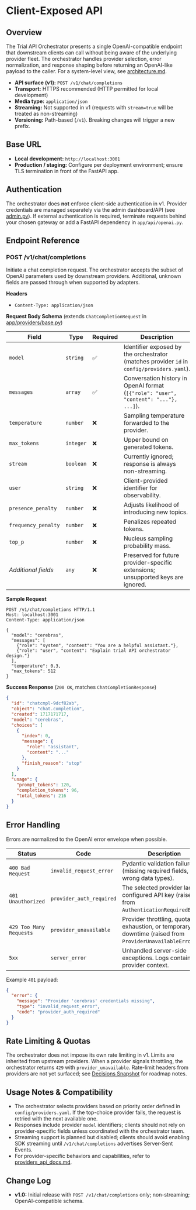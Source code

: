 # Client-Exposed API

## Overview
The Trial API Orchestrator presents a single OpenAI-compatible endpoint that downstream clients can call without being aware of the underlying provider fleet. The orchestrator handles provider selection, error normalization, and response shaping before returning an OpenAI-like payload to the caller. For a system-level view, see [architecture.md](architecture.md).

- **API surface (v1):** `POST /v1/chat/completions`
- **Transport:** HTTPS recommended (HTTP permitted for local development)
- **Media type:** `application/json`
- **Streaming:** Not supported in v1 (requests with `stream=true` will be treated as non-streaming)
- **Versioning:** Path-based (`/v1`). Breaking changes will trigger a new prefix.

## Base URL
- **Local development:** `http://localhost:3001`
- **Production / staging:** Configure per deployment environment; ensure TLS termination in front of the FastAPI app.

## Authentication
The orchestrator does **not** enforce client-side authentication in v1. Provider credentials are managed separately via the admin dashboard/API (see [admin.py](../app/api/admin.py)). If external authentication is required, terminate requests behind your chosen gateway or add a FastAPI dependency in `app/api/openai.py`.

## Endpoint Reference

### POST /v1/chat/completions
Initiate a chat completion request. The orchestrator accepts the subset of OpenAI parameters used by downstream providers. Additional, unknown fields are passed through when supported by adapters.

**Headers**
- `Content-Type: application/json`

**Request Body Schema** (extends `ChatCompletionRequest` in [app/providers/base.py](../app/providers/base.py))

| Field | Type | Required | Description |
| --- | --- | --- | --- |
| `model` | `string` | ✅ | Identifier exposed by the orchestrator (matches provider `id` in `config/providers.yaml`). |
| `messages` | `array` | ✅ | Conversation history in OpenAI format (`[{"role": "user", "content": "..."}, ...]`). |
| `temperature` | `number` | ❌ | Sampling temperature forwarded to the provider. |
| `max_tokens` | `integer` | ❌ | Upper bound on generated tokens. |
| `stream` | `boolean` | ❌ | Currently ignored; response is always non-streaming. |
| `user` | `string` | ❌ | Client-provided identifier for observability. |
| `presence_penalty` | `number` | ❌ | Adjusts likelihood of introducing new topics. |
| `frequency_penalty` | `number` | ❌ | Penalizes repeated tokens. |
| `top_p` | `number` | ❌ | Nucleus sampling probability mass. |
| _Additional fields_ | `any` | ❌ | Preserved for future provider-specific extensions; unsupported keys are ignored.

**Sample Request**
```http
POST /v1/chat/completions HTTP/1.1
Host: localhost:3001
Content-Type: application/json

{
  "model": "cerebras",
  "messages": [
    {"role": "system", "content": "You are a helpful assistant."},
    {"role": "user", "content": "Explain trial API orchestrator design."}
  ],
  "temperature": 0.3,
  "max_tokens": 512
}
```

**Success Response** (`200 OK`, matches `ChatCompletionResponse`)
```json
{
  "id": "chatcmpl-9dcf82ab",
  "object": "chat.completion",
  "created": 1717171717,
  "model": "cerebras",
  "choices": [
    {
      "index": 0,
      "message": {
        "role": "assistant",
        "content": "..."
      },
      "finish_reason": "stop"
    }
  ],
  "usage": {
    "prompt_tokens": 120,
    "completion_tokens": 96,
    "total_tokens": 216
  }
}
```

## Error Handling
Errors are normalized to the OpenAI error envelope when possible.

| Status | Code | Description |
| --- | --- | --- |
| `400 Bad Request` | `invalid_request_error` | Pydantic validation failures (missing required fields, wrong data types). |
| `401 Unauthorized` | `provider_auth_required` | The selected provider lacks a configured API key (raised from `AuthenticationRequiredError`). |
| `429 Too Many Requests` | `provider_unavailable` | Provider throttling, quota exhaustion, or temporary downtime (raised from `ProviderUnavailableError`). |
| `5xx` | `server_error` | Unhandled server-side exceptions. Logs contain provider context. |

Example `401` payload:
```json
{
  "error": {
    "message": "Provider 'cerebras' credentials missing",
    "type": "invalid_request_error",
    "code": "provider_auth_required"
  }
}
```

## Rate Limiting & Quotas
The orchestrator does not impose its own rate limiting in v1. Limits are inherited from upstream providers. When a provider signals throttling, the orchestrator returns `429` with `provider_unavailable`. Rate-limit headers from providers are not yet surfaced; see [Decisions Snapshot](architecture.md#decisions-snapshot-v1) for roadmap notes.

## Usage Notes & Compatibility
- The orchestrator selects providers based on priority order defined in `config/providers.yaml`. If the top-choice provider fails, the request is retried with the next available one.
- Responses include provider `model` identifiers; clients should not rely on provider-specific fields unless coordinated with the orchestrator team.
- Streaming support is planned but disabled; clients should avoid enabling SDK streaming until `/v1/chat/completions` advertises Server-Sent Events.
- For provider-specific behaviors and capabilities, refer to [providers_api_docs.md](providers_api_docs.md).

## Change Log
- **v1.0:** Initial release with `POST /v1/chat/completions` only; non-streaming; OpenAI-compatible schema.
